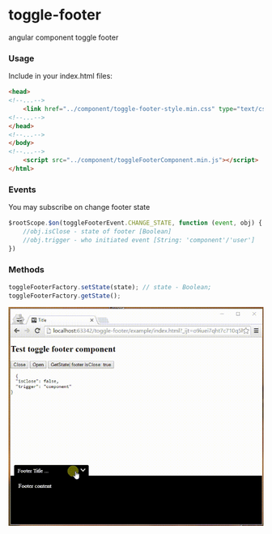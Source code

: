 # toggle-footer
angular component toggle footer
### Usage ###
Include in your index.html files:
```html
<head>
<!--...-->
    <link href="../component/toggle-footer-style.min.css" type="text/css" rel="stylesheet">
<!--...-->
</head>
<!--...-->
</body>
<!--...-->
    <script src="../component/toggleFooterComponent.min.js"></script>
</html>
```
### Events ###
You may subscribe on change footer state
```js
$rootScope.$on(toggleFooterEvent.CHANGE_STATE, function (event, obj) {
    //obj.isClose - state of footer [Boolean]
    //obj.trigger - who initiated event [String: 'component'/'user']
})
```
### Methods ###

```js
toggleFooterFactory.setState(state); // state - Boolean;
toggleFooterFactory.getState();

```
![](https://github.com/andreevich/toggle-footer/blob/master/example/video.gif)
